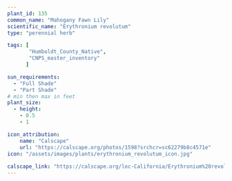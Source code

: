 ```yaml
---
plant_id: 135
common_name: "Mahogany Fawn Lily"
scientific_name: "Erythronium revolutum"
type: "perennial herb"

tags: [
       "Humboldt_County_Native",
       "CNPS_master_inventory"
      ]

sun_requirements:
  - "Full Shade"
  - "Part Shade"
# min then max in feet
plant_size:
  - height: 
    - 0.5
    - 1

icon_attribution: 
    name: "Calscape"
    url: "https://calscape.org/photos/1598?srchcr=sc62279b8c4571e"
icon: "/assets/images/plants/erythronium_revolutum_icon.jpg"
 
calscape_link: "https://calscape.org/loc-California/Erythronium%20revolutum(%20)"
---
```










